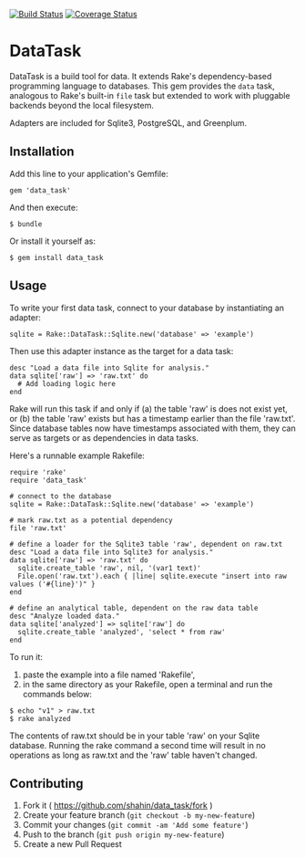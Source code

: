 [![Build Status](https://travis-ci.org/shahin/data_task.svg?branch=master)](https://travis-ci.org/shahin/data_task)
[![Coverage Status](https://img.shields.io/coveralls/shahin/data_task.svg)](https://coveralls.io/r/shahin/data_task?branch=master)

# DataTask

DataTask is a build tool for data. It extends Rake's dependency-based programming language to databases. This gem provides the `data` task, analogous to Rake's built-in `file` task but extended to work with pluggable backends beyond the local filesystem.

Adapters are included for Sqlite3, PostgreSQL, and Greenplum.

## Installation

Add this line to your application's Gemfile:

    gem 'data_task'

And then execute:

    $ bundle

Or install it yourself as:

    $ gem install data_task

## Usage

To write your first data task, connect to your database by instantiating an adapter:

```
sqlite = Rake::DataTask::Sqlite.new('database' => 'example')
```

Then use this adapter instance as the target for a data task:

```
desc "Load a data file into Sqlite for analysis."
data sqlite['raw'] => 'raw.txt' do
  # Add loading logic here
end
```

Rake will run this task if and only if (a) the table 'raw' is does not exist yet, or (b) the table 'raw' exists but has a timestamp earlier than the file 'raw.txt'. Since database tables now have timestamps associated with them, they can serve as targets or as dependencies in data tasks.

Here's a runnable example Rakefile:

```
require 'rake'
require 'data_task'

# connect to the database
sqlite = Rake::DataTask::Sqlite.new('database' => 'example')

# mark raw.txt as a potential dependency
file 'raw.txt'

# define a loader for the Sqlite3 table 'raw', dependent on raw.txt
desc "Load a data file into Sqlite3 for analysis."
data sqlite['raw'] => 'raw.txt' do
  sqlite.create_table 'raw', nil, '(var1 text)'
  File.open('raw.txt').each { |line| sqlite.execute "insert into raw values ('#{line}')" }
end

# define an analytical table, dependent on the raw data table
desc "Analyze loaded data."
data sqlite['analyzed'] => sqlite['raw'] do
  sqlite.create_table 'analyzed', 'select * from raw'
end
```

To run it: 

1. paste the example into a file named 'Rakefile',
2. in the same directory as your Rakefile, open a terminal and run the commands below:

```
$ echo "v1" > raw.txt
$ rake analyzed
```

The contents of raw.txt should be in your table 'raw' on your Sqlite database. Running the rake command a second time will result in no operations as long as raw.txt and the 'raw' table haven't changed.


## Contributing

1. Fork it ( https://github.com/shahin/data_task/fork )
2. Create your feature branch (`git checkout -b my-new-feature`)
3. Commit your changes (`git commit -am 'Add some feature'`)
4. Push to the branch (`git push origin my-new-feature`)
5. Create a new Pull Request
